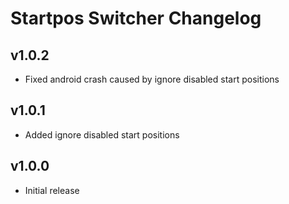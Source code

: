 # Startpos Switcher Changelog
## v1.0.2
- Fixed android crash caused by ignore disabled start positions
## v1.0.1
- Added ignore disabled start positions
## v1.0.0
- Initial release
